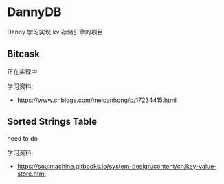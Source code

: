 # DannyDB
Danny 学习实现 kv 存储引擎的项目

## Bitcask 
正在实现中

学习资料:
- https://www.cnblogs.com/meicanhong/p/17234415.html

## Sorted Strings Table
need to do

学习资料:
- https://soulmachine.gitbooks.io/system-design/content/cn/key-value-store.html
